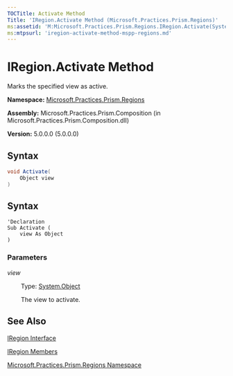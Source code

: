 ```yaml
---
TOCTitle: Activate Method
Title: 'IRegion.Activate Method (Microsoft.Practices.Prism.Regions)'
ms:assetid: 'M:Microsoft.Practices.Prism.Regions.IRegion.Activate(System.Object)'
ms:mtpsurl: 'iregion-activate-method-mspp-regions.md'
---
```


# IRegion.Activate Method 

Marks the specified view as active.

**Namespace:** [Microsoft.Practices.Prism.Regions](/patterns-practices/reference/mspp-regions-namespace)

**Assembly:** Microsoft.Practices.Prism.Composition (in Microsoft.Practices.Prism.Composition.dll)

**Version:** 5.0.0.0 (5.0.0.0)

## Syntax
```C#
void Activate(
	Object view
)
```

## Syntax
```VB
'Declaration
Sub Activate ( 
	view As Object
)
```
### Parameters

*view*

&nbsp;&nbsp;&nbsp;&nbsp;&nbsp;&nbsp;&nbsp;&nbsp;Type: [System.Object](http://msdn.microsoft.com/en-us/library/e5kfa45b)

&nbsp;&nbsp;&nbsp;&nbsp;&nbsp;&nbsp;&nbsp;&nbsp;The view to activate.

## See Also

[IRegion Interface](/patterns-practices/reference/iregion-interface-mspp-regions)

[IRegion Members](/patterns-practices/reference/iregion-members-mspp-regions)

[Microsoft.Practices.Prism.Regions Namespace](/patterns-practices/reference/mspp-regions-namespace)
